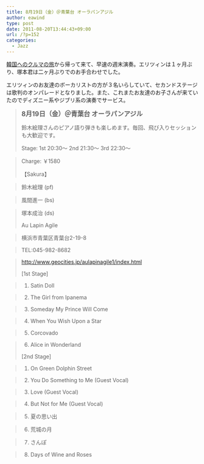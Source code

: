 ```yaml
---
title: 8月19日（金）＠青葉台 オーラパンアジル
author: eawind
type: post
date: 2011-08-20T13:44:43+09:00
url: /?p=152
categories:
  - Jazz
---
```

[韓国へのクルマの旅][1]から帰って来て、早速の週末演奏。エリツィンは１ヶ月ぶり、塚本君は二ヶ月ぶりでのお手合わせでした。

エリツィンのお友達のボーカリストの方が３名いらしていて、セカンドステージは歌判のオンパレードとなりました。また、これまたお友達のお子さんが来ていたのでディズニー系やジブリ系の演奏でサービス。

> **<big>8月19日（金）＠青葉台 オーラパンアジル</big>**
>
> 鈴木絵理さんのピアノ語り弾きも楽しめます。毎回、飛び入りセッションも大歓迎です。
>
> Stage: 1st 20:30〜 2nd 21:30〜 3rd 22:30〜

> Charge: ￥1580
>
> 【Sakura】

> 鈴木絵理 (pf)

> 風間進一 (bs)

> 塚本成治 (ds)
>
> Au Lapin Agile

> 横浜市青葉区青葉台2-19-8

> TEL:045-982-8682

> http://www.geocities.jp/aulapinagile1/index.html
>
> [1st Stage]

> 1. Satin Doll

> 2. The Girl from Ipanema

> 3. Someday My Prince Will Come

> 4. When You Wish Upon a Star

> 5. Corcovado

> 6. Alice in Wonderland
>
> [2nd Stage]

> 1. On Green Dolphin Street

> 2. You Do Something to Me (Guest Vocal)

> 3. Love (Guest Vocal)

> 4. But Not for Me (Guest Vocal)

> 5. 夏の思い出

> 6. 荒城の月

> 7. さんぽ

> 8. Days of Wine and Roses

 [1]: http://www.eawind.net/?page_id=644 "アジアンハイウェイをゆく"
